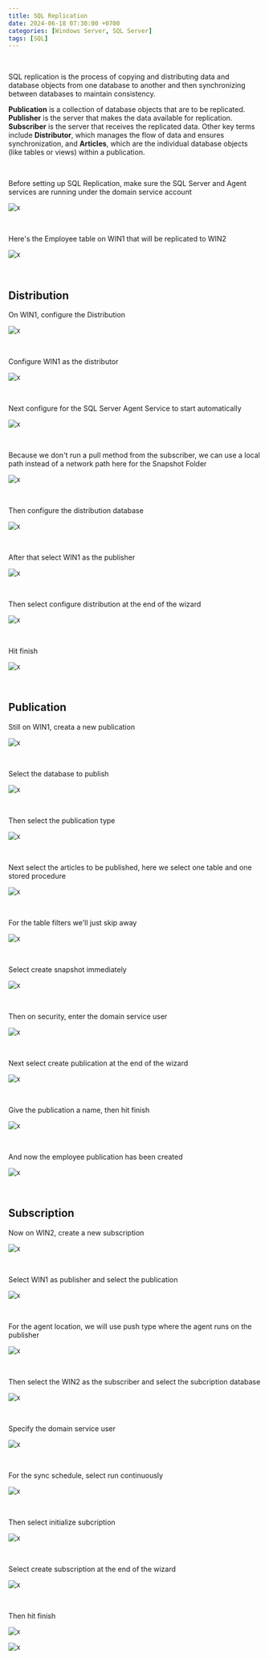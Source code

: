 ```yaml
---
title: SQL Replication
date: 2024-06-18 07:30:00 +0700
categories: [Windows Server, SQL Server]
tags: [SQL]
---
```


<br>

SQL replication is the process of copying and distributing data and database objects from one database to another and then synchronizing between databases to maintain consistency. 

**Publication** is a collection of database objects that are to be replicated. **Publisher** is the server that makes the data available for replication. **Subscriber** is the server that receives the replicated data. Other key terms include **Distributor**, which manages the flow of data and ensures synchronization, and **Articles**, which are the individual database objects (like tables or views) within a publication.

<br>

Before setting up SQL Replication, make sure the SQL Server and Agent services are running under the domain service account

![x](/static/2024-06-18-sql-replication/00.png)

<br>

Here's the Employee table on WIN1 that will be replicated to WIN2

![x](/static/2024-06-18-sql-replication/01.png)

<br>

## Distribution

On WIN1, configure the Distribution

![x](/static/2024-06-18-sql-replication/03.png)

<br>

Configure WIN1 as the distributor

![x](/static/2024-06-18-sql-replication/04.png)

<br>

Next configure for the SQL Server Agent Service to start automatically

![x](/static/2024-06-18-sql-replication/05.png)

<br>

Because we don't run a pull method from the subscriber, we can use a local path instead of a network path here for the Snapshot Folder

![x](/static/2024-06-18-sql-replication/06.png)

<br>

Then configure the distribution database

![x](/static/2024-06-18-sql-replication/07.png)

<br>

After that select WIN1 as the publisher

![x](/static/2024-06-18-sql-replication/08.png)

<br>

Then select configure distribution at the end of the wizard

![x](/static/2024-06-18-sql-replication/09.png)

<br>

Hit finish

![x](/static/2024-06-18-sql-replication/10.png)

<br>

## Publication

Still on WIN1, creata a new publication

![x](/static/2024-06-18-sql-replication/12.png)

<br>

Select the database to publish

![x](/static/2024-06-18-sql-replication/13.png)

<br>

Then select the publication type

![x](/static/2024-06-18-sql-replication/14.png)

<br>

Next select the articles to be published, here we select one table and one stored procedure

![x](/static/2024-06-18-sql-replication/15.png)

<br>

For the table filters we'll just skip away

![x](/static/2024-06-18-sql-replication/16.png)

<br>

Select create snapshot immediately

![x](/static/2024-06-18-sql-replication/17.png)

<br>

Then on security, enter the domain service user

![x](/static/2024-06-18-sql-replication/18.png)

<br>

Next select create publication at the end of the wizard

![x](/static/2024-06-18-sql-replication/19.png)

<br>

Give the publication a name, then hit finish

![x](/static/2024-06-18-sql-replication/20.png)

<br>

And now the employee publication has been created

![x](/static/2024-06-18-sql-replication/21.png)

<br>

## Subscription

Now on WIN2, create a new subscription

![x](/static/2024-06-18-sql-replication/22.png)

<br>

Select WIN1 as publisher and select the publication

![x](/static/2024-06-18-sql-replication/23.png)

<br>

For the agent location, we will use push type where the agent runs on the publisher

![x](/static/2024-06-18-sql-replication/24.png)

<br>

Then select the WIN2 as the subscriber and select the subcription database

![x](/static/2024-06-18-sql-replication/25.png)

<br>

Specify the domain service user

![x](/static/2024-06-18-sql-replication/26.png)

<br>

For the sync schedule, select run continuously

![x](/static/2024-06-18-sql-replication/27.png)

<br>

Then select initialize subcription

![x](/static/2024-06-18-sql-replication/28.png)

<br>

Select create subscription at the end of the wizard

![x](/static/2024-06-18-sql-replication/29.png)

<br>

Then hit finish

![x](/static/2024-06-18-sql-replication/30.png)

![x](/static/2024-06-18-sql-replication/31.png)

<br>































